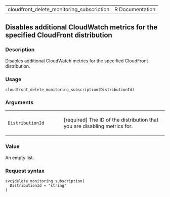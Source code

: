 <table style="width: 100%;">
<tbody>
<tr class="odd">
<td>cloudfront_delete_monitoring_subscription</td>
<td style="text-align: right;">R Documentation</td>
</tr>
</tbody>
</table>

## Disables additional CloudWatch metrics for the specified CloudFront distribution

### Description

Disables additional CloudWatch metrics for the specified CloudFront
distribution.

### Usage

    cloudfront_delete_monitoring_subscription(DistributionId)

### Arguments

<table>
<colgroup>
<col style="width: 35%" />
<col style="width: 65%" />
</colgroup>
<tbody>
<tr class="odd">
<td><code
id="cloudfront_delete_monitoring_subscription_:_DistributionId">DistributionId</code></td>
<td><p>[required] The ID of the distribution that you are disabling
metrics for.</p></td>
</tr>
</tbody>
</table>

### Value

An empty list.

### Request syntax

    svc$delete_monitoring_subscription(
      DistributionId = "string"
    )
